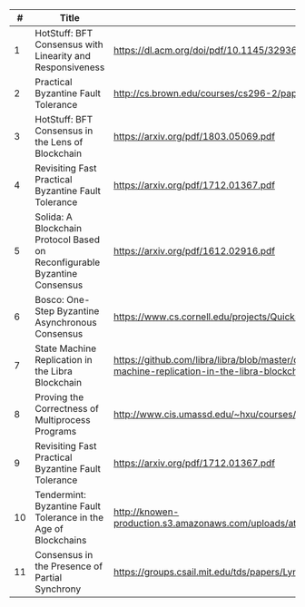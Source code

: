 | # | Title                                                                     | Link                                                                          |
|---|---------------------------------------------------------------------------|-------------------------------------------------------------------------------|
| 1 | HotStuff: BFT Consensus with Linearity and Responsiveness                 | https://dl.acm.org/doi/pdf/10.1145/3293611.3331591                            |
| 2 | Practical Byzantine Fault Tolerance                                       | http://cs.brown.edu/courses/cs296-2/papers/bft-nfs.pdf                        |
| 3 | HotStuff: BFT Consensus in the Lens of Blockchain                         | https://arxiv.org/pdf/1803.05069.pdf                                          |
| 4 | Revisiting Fast Practical Byzantine Fault Tolerance                       | https://arxiv.org/pdf/1712.01367.pdf                                          |
| 5 | Solida: A Blockchain Protocol Based on Reconfigurable Byzantine Consensus | https://arxiv.org/pdf/1612.02916.pdf                                          |
| 6 | Bosco: One-Step Byzantine Asynchronous Consensus                          | https://www.cs.cornell.edu/projects/Quicksilver/public_pdfs/52180438.pdf      |
| 7 | State Machine Replication in the Libra Blockchain                         | https://github.com/libra/libra/blob/master/developers.libra.org/docs/assets/papers/libra-consensus-state-machine-replication-in-the-libra-blockchain/2020-05-26.pdf |
| 8 | Proving the Correctness of Multiprocess Programs                          | http://www.cis.umassd.edu/~hxu/courses/cis481/references/Lamport-1977.pdf     |
| 9 | Revisiting Fast Practical Byzantine Fault Tolerance                       | https://arxiv.org/pdf/1712.01367.pdf                                          |
| 10 | Tendermint: Byzantine Fault Tolerance in the Age of Blockchains | http://knowen-production.s3.amazonaws.com/uploads/attachment/file/1814/Buchman_Ethan_201606_Msater%2Bthesis.pdf |
| 11 | Consensus in the Presence of Partial Synchrony | https://groups.csail.mit.edu/tds/papers/Lynch/jacm88.pdf |
